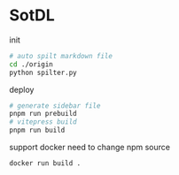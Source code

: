 # SotDL

init
```sh
# auto spilt markdown file
cd ./origin
python spilter.py
```

deploy
```sh
# generate sidebar file
pnpm run prebuild
# vitepress build
pnpm run build
```

support docker
need to change npm source
```sh
docker run build .
```
